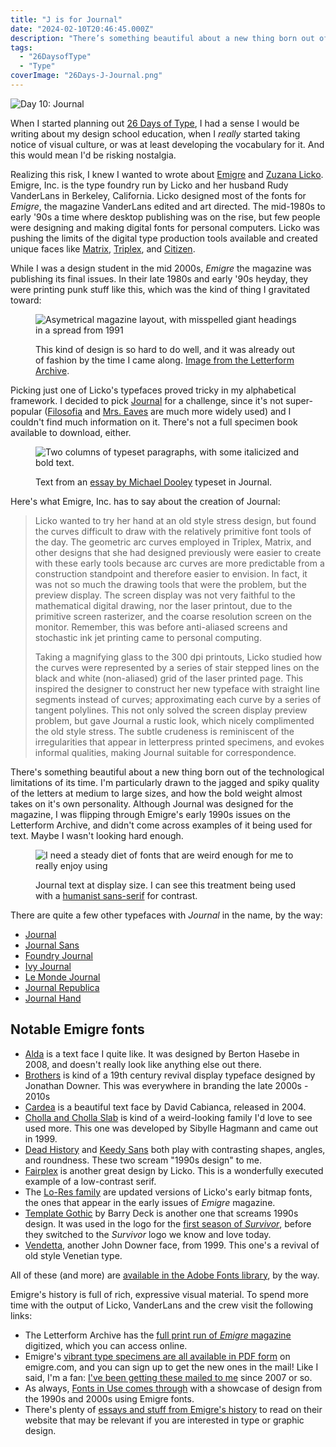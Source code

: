```yaml
---
title: "J is for Journal"
date: "2024-02-10T20:46:45.000Z"
description: "There’s something beautiful about a new thing born out of the technological limitations of its time."
tags: 
  - "26DaysofType"
  - "Type"
coverImage: "26Days-J-Journal.png"
---
```


![Day 10: Journal](/img/post-images/26Days-J-Journal-1024x576.png)

When I started planning out [26 Days of Type](https://nicksimson.com/26-days-of-type/), I had a sense I would be writing about my design school education, when I _really_ started taking notice of visual culture, or was at least developing the vocabulary for it. And this would mean I'd be risking nostalgia.

Realizing this risk, I knew I wanted to wrote about [Emigre](https://en.wikipedia.org/wiki/Emigre_Fonts) and [Zuzana Licko](https://fonts.adobe.com/designers/zuzana-licko). Emigre, Inc. is the type foundry run by Licko and her husband Rudy VanderLans in Berkeley, California. Licko designed most of the fonts for _Emigre_, the magazine VanderLans edited and art directed. The mid-1980s to early '90s a time where desktop publishing was on the rise, but few people were designing and making digital fonts for personal computers. Licko was pushing the limits of the digital type production tools available and created unique faces like [Matrix](https://www.emigre.com/Fonts/Matrix-II), [Triplex](https://www.emigre.com/Fonts/Triplex), and [Citizen](https://www.emigre.com/Fonts/Citizen).

While I was a design student in the mid 2000s, _Emigre_ the magazine was publishing its final issues. In their late 1980s and early '90s heyday, they were printing punk stuff like this, which was the kind of thing I gravitated toward:

<figure>

![Asymetrical magazine layout, with misspelled giant headings in a spread from 1991](/img/post-images/LFA_Emigre_0019_004-scaled.jpg)

<figcaption>

This kind of design is so hard to do well, and it was already out of fashion by the time I came along. [Image from the Letterform Archive](https://oa.letterformarchive.org/item?workID=lfa_emigre_0019&targPic=lfa_emigre_0019_004.jpg).

</figcaption>

</figure>

Picking just one of Licko's typefaces proved tricky in my alphabetical framework. I decided to pick [Journal](https://www.emigre.com/Fonts/Journal) for a challenge, since it's not super-popular ([Filosofia](https://www.emigre.com/Fonts/Filosofia) and [Mrs. Eaves](https://www.emigre.com/Fonts/Mrs-Eaves) are much more widely used) and I couldn't find much information on it. There's not a full specimen book available to download, either.

<figure>

![Two columns of typeset paragraphs, with some italicized and bold text.](/img/post-images/26Days-J-Journal-Text-corrected.png)

<figcaption>

Text from an [essay by Michael Dooley](https://www.emigre.com/Essays/Emigre/CriticalConditionsandtheEmigreSpirit) typeset in Journal.

</figcaption>

</figure>

Here's what Emigre, Inc. has to say about the creation of Journal:

> Licko wanted to try her hand at an old style stress design, but found the curves difficult to draw with the relatively primitive font tools of the day. The geometric arc curves employed in Triplex, Matrix, and other designs that she had designed previously were easier to create with these early tools because arc curves are more predictable from a construction standpoint and therefore easier to envision. In fact, it was not so much the drawing tools that were the problem, but the preview display. The screen display was not very faithful to the mathematical digital drawing, nor the laser printout, due to the primitive screen rasterizer, and the coarse resolution screen on the monitor. Remember, this was before anti-aliased screens and stochastic ink jet printing came to personal computing.
> 
> Taking a magnifying glass to the 300 dpi printouts, Licko studied how the curves were represented by a series of stair stepped lines on the black and white (non-aliased) grid of the laser printed page. This inspired the designer to construct her new typeface with straight line segments instead of curves; approximating each curve by a series of tangent polylines. This not only solved the screen display preview problem, but gave Journal a rustic look, which nicely complimented the old style stress. The subtle crudeness is reminiscent of the irregularities that appear in letterpress printed specimens, and evokes informal qualities, making Journal suitable for correspondence.

There's something beautiful about a new thing born out of the technological limitations of its time. I'm particularly drawn to the jagged and spiky quality of the letters at medium to large sizes, and how the bold weight almost takes on it's own personality. Although Journal was designed for the magazine, I was flipping through Emigre's early 1990s issues on the Letterform Archive, and didn't come across examples of it being used for text. Maybe I wasn't looking hard enough.

<figure>

<img src="/img/post-images/26Days-J-Journal-BDquote-1024x576.png" alt="I need a steady diet of fonts that are weird enough for me to really enjoy using" />

<figcaption>

Journal text at display size. I can see this treatment being used with a [humanist sans-serif](https://fonts.ilovetypography.com/category/humanist-sans) for contrast.

</figcaption>

</figure>

There are quite a few other typefaces with _Journal_ in the name, by the way:

- [Journal](https://fontsinuse.com/typefaces/41702/journal-paratype)
- [Journal Sans](https://fontsinuse.com/typefaces/5533/journal-sans)
- [Foundry Journal](https://fontsinuse.com/typefaces/42126/foundry-journal)
- [Ivy Journal](https://fontsinuse.com/typefaces/74371/ivyjournal)
- [Le Monde Journal](https://fontsinuse.com/typefaces/5637/le-monde-journal)
- [Journal Republica](https://fontsinuse.com/typefaces/175974/journal-republica)
- [Journal Hand](https://fontsinuse.com/typefaces/21819/journal-hand)

## Notable Emigre fonts

- [Alda](https://www.emigre.com/Fonts/Alda) is a text face I quite like. It was designed by Berton Hasebe in 2008, and doesn't really look like anything else out there.
- [Brothers](https://www.emigre.com/Fonts/Brothers) is kind of a 19th century revival display typeface designed by Jonathan Downer. This was everywhere in branding the late 2000s - 2010s
- [Cardea](https://www.emigre.com/Fonts/Cardea) is a beautiful text face by David Cabianca, released in 2004.
- [Cholla and Cholla Slab](https://www.emigre.com/Fonts/Cholla) is kind of a weird-looking family I'd love to see used more. This one was developed by Sibylle Hagmann and came out in 1999.
- [Dead History](https://www.emigre.com/Fonts/Dead-History) and [Keedy Sans](https://www.emigre.com/Fonts/Keedy) both play with contrasting shapes, angles, and roundness. These two scream "1990s design" to me.
- [Fairplex](https://www.emigre.com/Fonts/Fairplex) is another great design by Licko. This is a wonderfully executed example of a low-contrast serif.
- The [Lo-Res family](https://www.emigre.com/Fonts/Lo-Res) are updated versions of Licko's early bitmap fonts, the ones that appear in the early issues of _Emigre_ magazine.
- [Template Gothic](https://www.emigre.com/Fonts/Template-Gothic) by Barry Deck is another one that screams 1990s design. It was used in the logo for the [first season of _Survivor_](https://survivor.fandom.com/wiki/Survivor:_Borneo?file=BorneoLogo2ORI.png#cite_note-5), before they switched to the _Survivor_ logo we know and love today.
- [Vendetta](https://www.emigre.com/Fonts/Vendetta), another John Downer face, from 1999. This one's a revival of old style Venetian type.

All of these (and more) are [available in the Adobe Fonts library](https://fonts.adobe.com/foundries/emigre), by the way.

Emigre's history is full of rich, expressive visual material. To spend more time with the output of Licko, VanderLans and the crew visit the following links:

- The Letterform Archive has the [full print run of _Emigre_ magazine](https://oa.letterformarchive.org/?dims=Collection&vals0=Emigre%20Collection&_ga=2.17628729.1884723703.1677710247-1453205240.1677710247&sortby=collection) digitized, which you can access online.
- Emigre's [vibrant type specimens are all available in PDF form](https://www.emigre.com/TypeSpecimens) on emigre.com, and you can sign up to get the new ones in the mail! Like I said, I'm a fan: [I've been getting these mailed to me](https://nicksimson.com/notes/emigre-specimens/) since 2007 or so.
- As always, [Fonts in Use comes through](https://fontsinuse.com/foundry/28/emigre) with a showcase of design from the 1990s and 2000s using Emigre fonts.
- There's plenty of [essays and stuff from Emigre's history](https://www.emigre.com/Essays) to read on their website that may be relevant if you are interested in type or graphic design.
